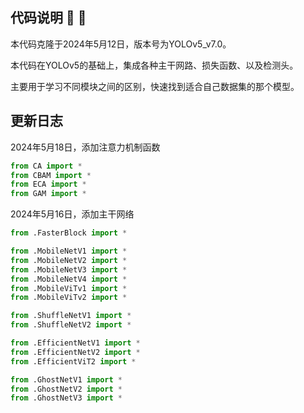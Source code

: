 
## 代码说明 :ledger: :ledger:

本代码克隆于2024年5月12日，版本号为YOLOv5_v7.0。

本代码在YOLOv5的基础上，集成各种主干网路、损失函数、以及检测头。

主要用于学习不同模块之间的区别，快速找到适合自己数据集的那个模型。

## 更新日志

2024年5月18日，添加注意力机制函数

```python
from CA import *
from CBAM import *
from ECA import *
from GAM import *

```


2024年5月16日，添加主干网络

```python
from .FasterBlock import *

from .MobileNetV1 import *
from .MobileNetV2 import *
from .MobileNetV3 import *
from .MobileNetV4 import *
from .MobileViTv1 import *
from .MobileViTv2 import *

from .ShuffleNetV1 import *
from .ShuffleNetV2 import *

from .EfficientNetV1 import *
from .EfficientNetV2 import *
from .EfficientViT2 import *

from .GhostNetV1 import *
from .GhostNetV2 import *
from .GhostNetV3 import *

```


